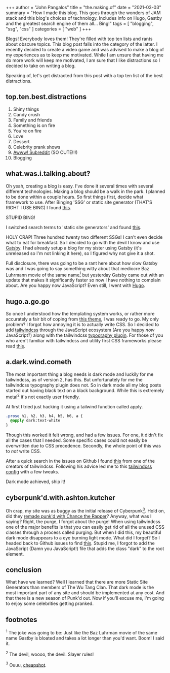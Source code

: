 +++
author = "John Pangalos"
title = "the.making.of"
date = "2021-03-03"
summary = "How I made this blog. This goes through the wonders of JAM stack and this blog's choices of technology. Includes info on Hugo, Gastby and the greatest search engine of them all... Bing!"
tags = [ "blogging", "ssg", "css" ]
categories = [ "web" ]
+++

Blogs! Everybody loves them! They're filled with top ten lists and rants about
obscure topics. This blog post falls into the category of the latter. I recently
decided to create a video game and was advised to make a blog of my experiences
as to keep me motivated. While I am unsure that having me do more work will keep
me motivated, I am sure that I like distractions so I decided to take on writing
a blog.

Speaking of, let's get distracted from this post with a top ten list of the best
distractions.

## top.ten.best.distractions

1. Shiny things
2. Candy crush
3. Family and friends
4. Something is on fire
5. You're on fire
6. Love
7. Dessert
8. Celebrity prank shows
9. <a href="https://www.reddit.com/r/Awww/" target="_blank">Awww! Subreddit</a>
   (SO CUTE!!!)
10. Blogging

## what.was.i.talking.about?

Oh yeah, creating a blog is easy. I've done it several times with several
different technologies. Making a blog should be a walk in the park. I planned to
be done within a couple hours. So first things first, decide what framework to
use. After Binging 'SSG' or static site generator (THAT'S RIGHT I USE BING) I
found
<a href="https://www.military-ranks.org/army/staff-sergeant" target="_blank">this</a>.

STUPID BING!

I switched search terms to 'static site generators' and found
<a href="https://jamstack.org/generators/" target="_blank">this</a>.

HOLY CRAP! Three hundred twenty two different SSGs! I can't even decide what to
eat for breakfast. So I decided to go with the devil I know and use
<a href="https://www.gatsbyjs.com/" target="_blank">Gatsby</a>. I had already
setup a blog for my sister using Gatsby (it's unreleased so I'm not linking it
here), so I figured why not give it a shot.

Full disclosure, there was going to be a rant here about how slow Gatsby was and
I was going to say something witty about that mediocre Baz Luhrmann movie of the
same name[<sup>1</sup>](#1) but yesterday Gatsby came out with an update that
makes it significantly faster so now I have nothing to complain about. Are you
happy now JavaScript? Even still, I went with
<a href="https://gohugo.io/" target="_blank">Hugo</a>.

## hugo.a.go.go

So once I understood how the templating system works, or rather more accurately
a fair bit of coping from
<a href="https://github.com/nodejh/hugo-theme-mini" target="_blank">this
theme</a>, I was ready to go. My only problem? I forgot how annoying it is to
actually write CSS. So I decided to add
<a href="https://tailwindcss.com/" target="_blank">tailwindcss</a> through the
JavaScript ecosystem (Are you happy _now_ JavaScript?) along with the
tailwindcss
<a href="https://github.com/tailwindlabs/tailwindcss-typography" target="_blank">typography
plugin</a>. For those of you who aren't familiar with tailwindcss and utility
first CSS frameworks please read
<a href="https://tailwindcss.com/docs/utility-first" target="_blank">this</a>.

## a.dark.wind.cometh

The most important thing a blog needs is dark mode and luckily for me
tailwindcss, as of version 2, has this. But unfortunately for me the tailwindcss
typography plugin does not. So in dark mode all my blog posts started out having
black text on a black background. While this is extremely
metal[<sup>2</sup>](#2) it's not exactly user friendly.

At first I tried just hacking it using a tailwind function called apply.

<!-- prettier-ignore -->
```css
.prose h1, h2, h3, h4, h5, h6, a {
  @apply dark:text-white
}
```

Though this worked it felt wrong, and had a few issues. For one, it didn't fix
all the cases that I needed. Some specific cases could not easily be overwritten
due to CSS precedence. Secondly, the whole point of this was to _not_ write CSS.

After a quick search in the issues on Github I found
<a href="https://github.com/tailwindlabs/tailwindcss-typography/issues/69#issuecomment-752946920" target="_blank">this</a>
from one of the creators of tailwindcss. Following his advice led me to this
<a href="https://play.tailwindcss.com/LgsL0iVTpL?file=config" target="_blank">tailwindcss
config</a> with a few tweaks.

Dark mode achieved, ship it!

## cyberpunk'd.with.ashton.kutcher

Oh crap, my site was as buggy as the initial release of
Cyberpunk[<sup>3</sup>](#3). Hold on, did they
<a href="https://www.imdb.com/title/tt10521204/" target="_blank">remade punk'd
with Chance the Rapper</a>? Anyway, what was I saying? Right, the purge, I
forgot about the purge! When using tailwindcss one of the major benefits is that
you can easily get rid of all the unused CSS classes through a process called
purging. But when I did this, my beautiful dark mode disappears to a eye burning
light mode. What did I forget? So I headed back to Github issues to find
<a href="https://github.com/tailwindlabs/tailwindcss/issues/3061" target="_blank">this</a>.
Stupid me, I forgot to add the JavaScript (Damn you JavaScript!) file that adds
the class "dark" to the root element.

## conclusion

What have we learned? Well I learned that there are more Static Site Generators
than members of The Wu Tang Clan. That dark mode is the most important part of
any site and should be implemented at any cost. And that there is a new season
of Punk'd out. Now if you'll excuse me, I'm going to enjoy some celebrities
getting pranked.

## footnotes

<a id="1"><sup>1</sup></a> The joke was going to be: Just like the Baz Luhrman
movie of the same name Gastby is bloated and takes a lot longer than you'd want.
Boom! I said it.

<a id="2"><sup>2</sup></a> <span class="text-gray-900 bg-black">The devil,
woooo, the devil. Slayer rules!</span>

<a id="3"><sup>3</sup></a> Ouuu,
<a href="https://twitter.com/GenePark/status/1339662024268247043" target="_blank">cheapshot</a>.
